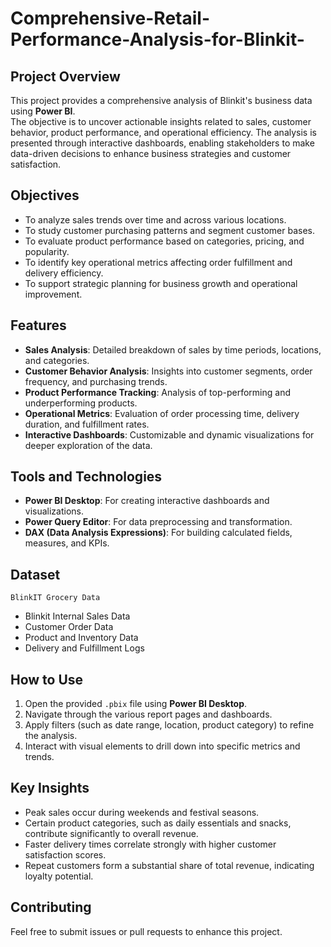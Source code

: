 # Comprehensive-Retail-Performance-Analysis-for-Blinkit-

## Project Overview
This project provides a comprehensive analysis of Blinkit's business data using **Power BI**.  
The objective is to uncover actionable insights related to sales, customer behavior, product performance, and operational efficiency. The analysis is presented through interactive dashboards, enabling stakeholders to make data-driven decisions to enhance business strategies and customer satisfaction.

## Objectives
- To analyze sales trends over time and across various locations.
- To study customer purchasing patterns and segment customer bases.
- To evaluate product performance based on categories, pricing, and popularity.
- To identify key operational metrics affecting order fulfillment and delivery efficiency.
- To support strategic planning for business growth and operational improvement.

## Features
- **Sales Analysis**: Detailed breakdown of sales by time periods, locations, and categories.
- **Customer Behavior Analysis**: Insights into customer segments, order frequency, and purchasing trends.
- **Product Performance Tracking**: Analysis of top-performing and underperforming products.
- **Operational Metrics**: Evaluation of order processing time, delivery duration, and fulfillment rates.
- **Interactive Dashboards**: Customizable and dynamic visualizations for deeper exploration of the data.

## Tools and Technologies
- **Power BI Desktop**: For creating interactive dashboards and visualizations.
- **Power Query Editor**: For data preprocessing and transformation.
- **DAX (Data Analysis Expressions)**: For building calculated fields, measures, and KPIs.

## Dataset
`BlinkIT Grocery Data`

- Blinkit Internal Sales Data
- Customer Order Data
- Product and Inventory Data
- Delivery and Fulfillment Logs

## How to Use
1. Open the provided `.pbix` file using **Power BI Desktop**.
2. Navigate through the various report pages and dashboards.
3. Apply filters (such as date range, location, product category) to refine the analysis.
4. Interact with visual elements to drill down into specific metrics and trends.

## Key Insights

- Peak sales occur during weekends and festival seasons.
- Certain product categories, such as daily essentials and snacks, contribute significantly to overall revenue.
- Faster delivery times correlate strongly with higher customer satisfaction scores.
- Repeat customers form a substantial share of total revenue, indicating loyalty potential.

## Contributing
Feel free to submit issues or pull requests to enhance this project.

